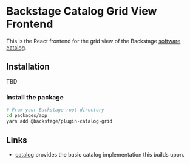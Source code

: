 # Backstage Catalog Grid View Frontend

This is the React frontend for the grid view of the Backstage [software
catalog](http://backstage.io/docs/features/software-catalog/software-catalog-overview).

## Installation

TBD

### Install the package

```bash
# From your Backstage root directory
cd packages/app
yarn add @backstage/plugin-catalog-grid
```

## Links

- [catalog](https://github.com/backstage/backstage/tree/master/plugins/catalog)
  provides the basic catalog implementation this builds upon.

